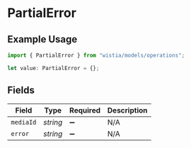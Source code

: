 # PartialError

## Example Usage

```typescript
import { PartialError } from "wistia/models/operations";

let value: PartialError = {};
```

## Fields

| Field              | Type               | Required           | Description        |
| ------------------ | ------------------ | ------------------ | ------------------ |
| `mediaId`          | *string*           | :heavy_minus_sign: | N/A                |
| `error`            | *string*           | :heavy_minus_sign: | N/A                |